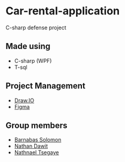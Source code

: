 # Car-rental-application
C-sharp defense project

## Made using
* C-sharp (WPF)
* T-sql

## Project Management
* [Draw.IO](https://drive.google.com/file/d/1zQ99xIBnQFktpXHKOykA8n8QJ_DrEzk3/view?usp=sharing)
* [Figma](https://www.figma.com/file/q96VLh5mUO1MknjInJHIHF/Car-rental?node-id=0%3A1)


## Group members
* [Barnabas Solomon](https://github.com/barnabasSol)
* [Nathan Dawit](https://github.com/nate-sys)
* [Nathnael Tsegaye](https://github.com/nathnael33)
